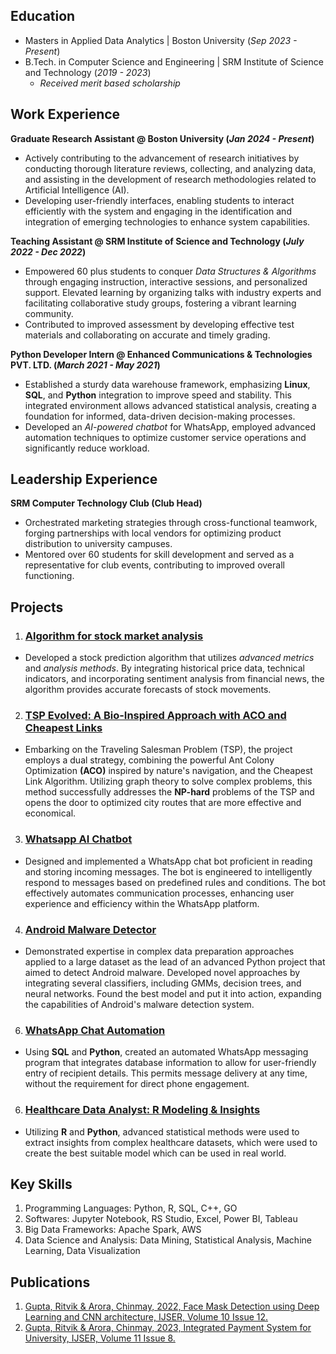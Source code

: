 ## Education
- Masters in Applied Data Analytics | Boston University (_Sep 2023 - Present_)
- B.Tech. in Computer Science and Engineering | SRM Institute of Science and Technology (_2019 - 2023_)
  - *Received merit based scholarship* 

## Work Experience
**Graduate Research Assistant @ Boston University (_Jan 2024 - Present_)**
- Actively contributing to the advancement of research initiatives by conducting thorough literature reviews, collecting, and analyzing data, and assisting in the development of research methodologies related to Artificial Intelligence (AI).
- Developing user-friendly interfaces, enabling students to interact efficiently with the system and engaging in the identification and integration of emerging technologies to enhance system capabilities.

**Teaching Assistant @ SRM Institute of Science and Technology (_July 2022 - Dec 2022_)**
- Empowered 60 plus students to conquer *Data Structures & Algorithms* through engaging instruction, interactive sessions, and personalized support. Elevated learning by organizing talks with industry experts and facilitating collaborative study groups, fostering a vibrant learning community.
- Contributed to improved assessment by developing effective test materials and collaborating on accurate and timely grading.

**Python Developer Intern @ Enhanced Communications & Technologies PVT. LTD. (_March 2021 - May 2021_)**
- Established a sturdy data warehouse framework, emphasizing **Linux**, **SQL**, and **Python** integration to improve speed and stability. This integrated environment allows advanced statistical analysis, creating a foundation for informed, data-driven decision-making processes.
- Developed an *AI-powered chatbot* for WhatsApp, employed advanced automation techniques to optimize customer service operations and significantly reduce workload.

## Leadership Experience
**SRM Computer Technology Club (Club Head)**
- Orchestrated marketing strategies through cross-functional teamwork, forging partnerships with local vendors for optimizing product distribution to university campuses.
- Mentored over 60 students for skill development and served as a representative for club events, contributing to improved overall functioning.

## Projects
1. ### [Algorithm for stock market analysis](https://github.com/01ritvik/Stock-trading-algorithm)
- Developed a stock prediction algorithm that utilizes *advanced metrics* and *analysis methods*. By integrating historical price data, technical indicators, and incorporating sentiment analysis from financial news, the algorithm provides accurate forecasts of stock movements.

2. ### [TSP Evolved: A Bio-Inspired Approach with ACO and Cheapest Links](https://github.com/01ritvik/TSP-evolved)
- Embarking on the Traveling Salesman Problem (TSP), the project employs a dual strategy, combining the powerful Ant Colony Optimization **(ACO)** inspired by nature's navigation, and the Cheapest Link Algorithm. Utilizing graph theory to solve complex problems, this method successfully addresses the **NP-hard** problems of the TSP and opens the door to optimized city routes that are more effective and economical.

3. ### [Whatsapp AI Chatbot](https://github.com/01ritvik/whatsapp-chatbox)
- Designed and implemented a WhatsApp chat bot proficient in reading and storing incoming messages. The bot is engineered to intelligently respond to messages based on predefined rules and conditions. The bot effectively automates communication processes, enhancing user experience and efficiency within the WhatsApp platform.

4. ### [Android Malware Detector](https://github.com/01ritvik/Android-Malware-Detector-)
-  Demonstrated expertise in complex data preparation approaches applied to a large dataset as the lead of an advanced Python project that aimed to detect Android malware. Developed novel approaches by integrating several classifiers, including GMMs, decision trees, and neural networks. Found the best model and put it into action, expanding the capabilities of Android's malware detection system.

6. ### [WhatsApp Chat Automation](https://github.com/01ritvik/whatsapp-automation)
- Using **SQL** and **Python**, created an automated WhatsApp messaging program that integrates database information to allow for user-friendly entry of recipient details. This permits message delivery at any time, without the requirement for direct phone engagement.

6. ### [Healthcare Data Analyst: R Modeling & Insights](https://github.com/01ritvik/Health-care-analysis)
- Utilizing **R** and **Python**, advanced statistical methods were used to extract insights from complex healthcare datasets, which were used to create the best suitable model which can be used in real world.

## Key Skills
1. Programming Languages: Python, R, SQL, C++, GO
2. Softwares: Jupyter Notebook, RS Studio, Excel, Power BI, Tableau
3. Big Data Frameworks: Apache Spark, AWS
4. Data Science and Analysis: Data Mining, Statistical Analysis, Machine Learning, Data Visualization

## Publications
1. [Gupta, Ritvik & Arora, Chinmay, 2022, Face Mask Detection using Deep Learning and CNN architecture, IJSER, Volume 10 Issue 12.](https://www.ijser.in/archives/v10i12/SE221206135738.pdf)
2. [Gupta, Ritvik & Arora, Chinmay, 2023, Integrated Payment System for University, IJSER, Volume 11 Issue 8.](Https://www.ijser.in/archives/v11i8/SE23822002659.pdf)
